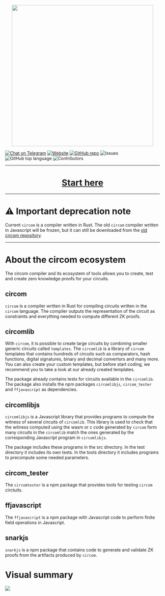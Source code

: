<div align="center">
<img src="circom-logo-black.png" width="460px" align="center"/>
</div>

[![Chat on Telegram][ico-telegram]][link-telegram]
[![Website][ico-website]][link-website]
[![GitHub repo][ico-github]][link-github]
![Issues](https://img.shields.io/github/issues-raw/iden3/circom?color=blue)
![GitHub top language](https://img.shields.io/github/languages/top/iden3/circom)
![Contributors](https://img.shields.io/github/contributors-anon/iden3/circom?color=blue)

[ico-website]: https://img.shields.io/website?up_color=blue&up_message=circom&url=https%3A%2F%2Fiden3.io%2Fcircom
[ico-telegram]: https://img.shields.io/badge/@iden3-2CA5E0.svg?style=flat-square&logo=telegram&label=Telegram
[ico-github]: https://img.shields.io/github/last-commit/iden3/circom?color=blue

[link-website]: https://iden3.io/circom
[link-telegram]: https://t.me/iden3io
[link-github]: https://github.com/hermeznetwork/zkevmdoc

---

# <div align="center"><b>[Start here](https://iden3.github.io/circom/getting-started/installation/)</b></div>

---

# &#9888; Important deprecation note

Current `circom` is a compiler written in Rust. The old `circom` compiler written in Javascript will be frozen, but it can still be downloaded from the [old circom repository](https://github.com/iden3/circom_old).

---

# About the circom ecosystem

The circom compiler and its ecosystem of tools allows you to create, test and create zero knowledge proofs for your circuits.

## circom

`circom` is a compiler written in Rust for compiling circuits written in the `circom` language.
The compiler outputs the representation of the circuit as constraints and everything needed to compute different ZK proofs. 

## circomlib

With `circom`, it is possible to create large circuits by combining smaller generic circuits called `templates`. The `circomlib` is a library of `circom` templates that contains hundreds of circuits such as comparators, hash functions, digital signatures, binary and decimal convertors and many more. You can also create your custom templates, but before start coding, we recommend you to take a look at our already created templates.

The package already contains tests for circuits available in the `circomlib`.
The package also installs the npm packages `circomlibjs`, `circom_tester` and `ffjavascript` as dependencies.

## circomlibjs

`circomlibjs` is a Javascript library that provides programs to compute the witness of several circuits of `circomlib`.
This library is used to check that the witness computed 
using the wasm or c code generated by `circom` form many circuits in the `circomlib` match the ones generated by the corresponding Javascript program in `circomlibjs`.

The package includes these programs in the src directory. In the 
test directory it includes its own tests. In the tools directory it includes programs to precompute some needed parameters.

## circom_tester

The `circomtester` is a npm package that provides tools for testing `circom` circtuits.

## ffjavascript

The `ffjavascript` is a npm package with Javascript code to perform finite field operations in Javascript. 

## snarkjs

`snarkjs` is a npm package that contains code to generate and validate ZK proofs from the artifacts produced by `circom`. 

# Visual summary <a id="visual-summary"></a>

![](https://gblobscdn.gitbook.com/assets%2F-MDt-cjMfCLyy351MraT%2F-ME35kSLplV3Z39JJsLE%2F-ME37Q2MlDc67k0-jzQS%2Fcircomsnarkjs.png?alt=media&token=4b1b1c11-a1d4-4048-8c3a-0c7b02f4930a)

